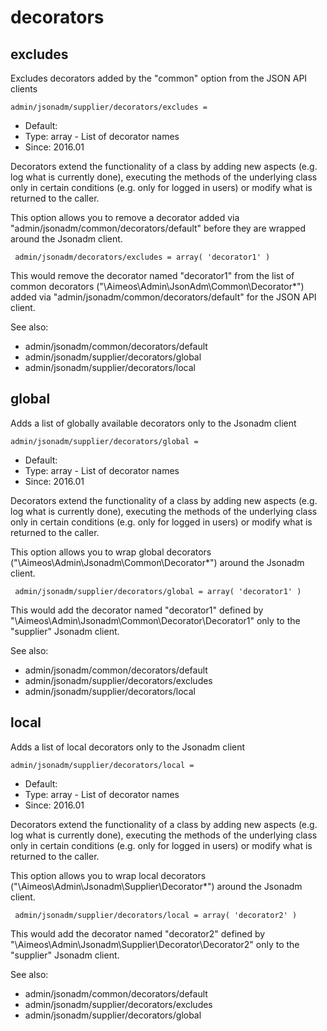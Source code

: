 
# decorators
## excludes

Excludes decorators added by the "common" option from the JSON API clients

```
admin/jsonadm/supplier/decorators/excludes = 
```

* Default: 
* Type: array - List of decorator names
* Since: 2016.01

Decorators extend the functionality of a class by adding new aspects
(e.g. log what is currently done), executing the methods of the underlying
class only in certain conditions (e.g. only for logged in users) or
modify what is returned to the caller.

This option allows you to remove a decorator added via
"admin/jsonadm/common/decorators/default" before they are wrapped
around the Jsonadm client.

```
 admin/jsonadm/decorators/excludes = array( 'decorator1' )
```

This would remove the decorator named "decorator1" from the list of
common decorators ("\Aimeos\Admin\JsonAdm\Common\Decorator\*") added via
"admin/jsonadm/common/decorators/default" for the JSON API client.

See also:

* admin/jsonadm/common/decorators/default
* admin/jsonadm/supplier/decorators/global
* admin/jsonadm/supplier/decorators/local

## global

Adds a list of globally available decorators only to the Jsonadm client

```
admin/jsonadm/supplier/decorators/global = 
```

* Default: 
* Type: array - List of decorator names
* Since: 2016.01

Decorators extend the functionality of a class by adding new aspects
(e.g. log what is currently done), executing the methods of the underlying
class only in certain conditions (e.g. only for logged in users) or
modify what is returned to the caller.

This option allows you to wrap global decorators
("\Aimeos\Admin\Jsonadm\Common\Decorator\*") around the Jsonadm
client.

```
 admin/jsonadm/supplier/decorators/global = array( 'decorator1' )
```

This would add the decorator named "decorator1" defined by
"\Aimeos\Admin\Jsonadm\Common\Decorator\Decorator1" only to the
"supplier" Jsonadm client.

See also:

* admin/jsonadm/common/decorators/default
* admin/jsonadm/supplier/decorators/excludes
* admin/jsonadm/supplier/decorators/local

## local

Adds a list of local decorators only to the Jsonadm client

```
admin/jsonadm/supplier/decorators/local = 
```

* Default: 
* Type: array - List of decorator names
* Since: 2016.01

Decorators extend the functionality of a class by adding new aspects
(e.g. log what is currently done), executing the methods of the underlying
class only in certain conditions (e.g. only for logged in users) or
modify what is returned to the caller.

This option allows you to wrap local decorators
("\Aimeos\Admin\Jsonadm\Supplier\Decorator\*") around the Jsonadm
client.

```
 admin/jsonadm/supplier/decorators/local = array( 'decorator2' )
```

This would add the decorator named "decorator2" defined by
"\Aimeos\Admin\Jsonadm\Supplier\Decorator\Decorator2" only to the
"supplier" Jsonadm client.

See also:

* admin/jsonadm/common/decorators/default
* admin/jsonadm/supplier/decorators/excludes
* admin/jsonadm/supplier/decorators/global